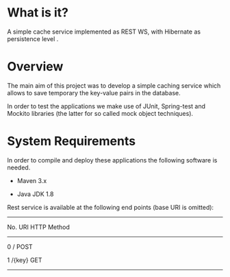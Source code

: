 
What is it? 
============

A simple cache service implemented as REST WS, with Hibernate as persistence level .


Overview
===========
The main aim of this project was to develop a simple caching service which allows to save temporary the key-value pairs in the database.

In order to test the applications we make use of  JUnit, Spring-test and Mockito libraries (the latter for so called mock object techniques). 


System Requirements 
=====================
In order to  compile and deploy these applications the following software is needed.

* Maven 3.x

* Java JDK 1.8


Rest service is available at the following end points (base URI is omitted):
______________________________________________________________
No.		URI			HTTP Method	
______________________________________________________________
0		/			POST		

1		/{key}		GET			
______________________________________________________________


